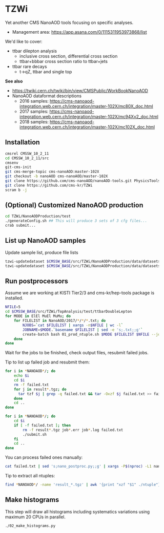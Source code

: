 # TZWi
Yet another CMS NanoAOD tools focusing on specific analyses.
  * Management area: https://app.asana.com/0/1115311953973868/list

We'd like to cover:

  * ttbar dilepton analysis
    * inclusive cross section, differential cross section
    * ttbar+bbbar cross section ratio to ttbar+jets
  * ttbar rare decays
    * t->qZ, ttbar and single top

**See also**
- https://twiki.cern.ch/twiki/bin/view/CMSPublic/WorkBookNanoAOD
- NanoAOD dataformat descriptions
  - 2016 samples: https://cms-nanoaod-integration.web.cern.ch/integration/master-102X/mc80X_doc.html
  - 2017 samples: https://cms-nanoaod-integration.web.cern.ch/integration/master-102X/mc94Xv2_doc.html
  - 2018 samples: https://cms-nanoaod-integration.web.cern.ch/integration/master-102X/mc102X_doc.html

## Installation
```bash
cmsrel CMSSW_10_2_11
cd CMSSW_10_2_11/src
cmsenv
git-cms-init
git cms-merge-topic cms-nanoAOD:master-102X
git checkout -b nanoAOD cms-nanoAOD/master-102X
git clone https://github.com/cms-nanoAOD/nanoAOD-tools.git PhysicsTools/NanoAODTools
git clone https://github.com/cms-kr/TZWi
scram b -j
```

## (Optional) Customized NanoAOD production
```bash
cd TZWi/NanoAODProduction/test
./generateConfig.sh ## This will produce 3 sets of 3 cfg files...
crab submit...
```

## List up NanoAOD samples
Update sample list, produce file lists
```bash
tzwi-updatedataset $CMSSW_BASE/src/TZWi/NanoAODProduction/data/datasets/NanoAOD/2016/*.yaml
tzwi-updatedataset $CMSSW_BASE/src/TZWi/NanoAODProduction/data/datasets/NanoAOD/2017/*.yaml
```

## Run postprocessors

Assume we are working at KISTI Tier2/3 and cms-kr/hep-tools package is installed.
```bash
NFILE=5
cd $CMSSW_BASE/src/TZWi/TopAnalysis/test/ttbarDoubleLepton
for MODE in ElEl MuEl MuMu; do
    for FILELIST in NanoAOD/2017/*/*/*.txt; do
        NJOBS=`cat $FILELIST | xargs -n$NFILE | wc -l`
        JOBNAME=$MODE.`basename $FILELIST | sed -e 's;.txt;;g'`
        create-batch bash 01_prod_ntuple.sh $MODE $FILELIST $NFILE --jobName $JOBNAME -T --nJobs $NJOBS
    done
done
```

Wait for the jobs to be finished, check output files, resubmit failed jobs.

Tip to list up failed job and resubmit them:
```bash
for i in *NANOAOD*/; do
    echo $i
    cd $i
    rm -f failed.txt
    for j in result*.tgz; do
      tar tzf $j | grep -q failed.txt && tar -Oxzf $j failed.txt >> failed.txt 2> /dev/null
    done
    cd ..
done

for i in *NANOAOD*/; do
    cd $i
    if [ -f failed.txt ]; then
        rm -f result*.tgz job*.err job*.log failed.txt
        ./submit.sh
    fi
    cd ..
done
```

You can process failed ones manually:
```bash
cat failed.txt | sed 's;nano_postproc.py;;g' | xargs -P$(nproc) -L1 nano_postproc.py
```

Tip to extract all ntuples:
```bash
find *NANOAOD*/ -name 'result_*.tgz' | awk '{print "xzf "$1" ./ntuple"}' | xargs -L1 -P$(nproc) tar
```

## Make histograms
This step will draw all histograms including systematics variations using maximum 20 CPUs in parallel.
```bash
./02_make_histograms.py
```
